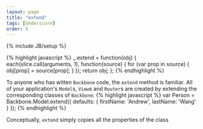 ```yaml
---
layout: page
title: "extend"
tags: [Underscore]
order: 5
---
```

{% include JB/setup %}

{% highlight javascript %}
_.extend = function(obj) {
  each(slice.call(arguments, 1), function(source) {
    for (var prop in source) {
      obj[prop] = source[prop];
    }
  });
  return obj;
};
{% endhighlight %}


To anyone who has witten `Backbone` code, the `extend` method is familiar. All of your application's `Model`s, `View`s and `Router`s are created by extending the corresponding classes of `Backbone`:
{% highlight javascript %}
var Person = Backbone.Model.extend({
  defaults: {
    firstName: 'Andrew',
    lastName: 'Wang'
  }
});
{% endhighlight %}

Conceptually, `extend` simply copies all the properties of the class
